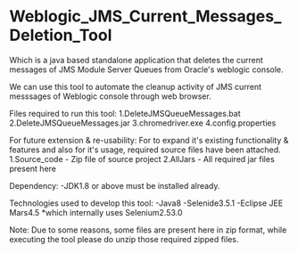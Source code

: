 # Weblogic_JMS_Current_Messages_Deletion_Tool
Which is a java based standalone application that deletes the current messages of JMS Module Server Queues from Oracle's weblogic console.

We can use this tool to automate the cleanup activity of JMS current messsages of Weblogic console through web browser.

Files required to run this tool:
1.DeleteJMSQueueMessages.bat
2.DeleteJMSQueueMessages.jar
3.chromedriver.exe
4.config.properties

For future extension & re-usability:
For to expand it's existing functionality & features and also for it's usage, required source files have been attached.
1.Source_code - Zip file of source project 
2.AllJars - All required jar files present here

Dependency:
-JDK1.8 or above must be installed already.


Technologies used to develop this tool:
-Java8
-Selenide3.5.1
-Eclipse JEE Mars4.5
*which internally uses Selenium2.53.0

Note: Due to some reasons, some files are present here in zip format, while executing the tool please do unzip those required zipped files.

